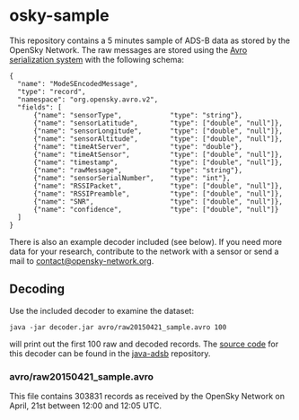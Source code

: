 # osky-sample

This repository contains a 5 minutes sample of ADS-B data as stored by the OpenSky Network. The raw messages are stored using the [Avro serialization system](https://avro.apache.org/) with the following schema:

```
{
  "name": "ModeSEncodedMessage",
  "type": "record",
  "namespace": "org.opensky.avro.v2",
  "fields": [
      {"name": "sensorType",      		"type": "string"},
      {"name": "sensorLatitude",   		"type": ["double", "null"]},
      {"name": "sensorLongitude",   	"type": ["double", "null"]},
      {"name": "sensorAltitude",      	"type": ["double", "null"]},
      {"name": "timeAtServer",   		"type": "double"},
      {"name": "timeAtSensor",   		"type": ["double", "null"]},
      {"name": "timestamp",   			"type": ["double", "null"]},
      {"name": "rawMessage",     		"type": "string"},
      {"name": "sensorSerialNumber",    "type": "int"},
      {"name": "RSSIPacket",    		"type": ["double", "null"]},
      {"name": "RSSIPreamble",    		"type": ["double", "null"]},
      {"name": "SNR",    				"type": ["double", "null"]},
      {"name": "confidence",    		"type": ["double", "null"]}
  ]
}
```
There is also an example decoder included (see below). If you need more data for your research, contribute to the network with a sensor or send a mail to contact@opensky-network.org.

## Decoding

Use the included decoder to examine the dataset:

`java -jar decoder.jar avro/raw20150421_sample.avro 100`

will print out the first 100 raw and decoded records. The [source code](https://github.com/openskynetwork/java-adsb/blob/master/src/main/java/org/opensky/example/OskySampleReader.java) for this decoder can be found in the [java-adsb](https://github.com/openskynetwork/java-adsb) repository.

### avro/raw20150421\_sample.avro

This file contains 303831 records as received by the OpenSky Network on April,
21st between 12:00 and 12:05 UTC.

